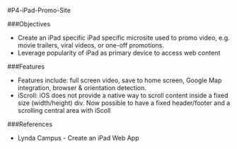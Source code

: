 #P4-iPad-Promo-Site

###Objectives
* Create an iPad specific iPad specific microsite used to promo video, e.g. movie trailers, viral videos, or one-off promotions. 
* Leverage popularity of iPad as primary device to access web content

###Features
* Features include: full screen video, save to home screen, Google Map integration, browser & orientation detection. 
* iScroll: iOS does not provide a native way to scroll content inside a fixed size (width/height) div. Now possible to have a fixed header/footer and a scrolling central area with iScoll

###References
* Lynda Campus - Create an iPad Web App